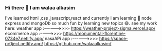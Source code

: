 ### Hi there 👋 I am walaa alkasim
I've learned html ,css ,javascript,react and 
currently I am learning 🌱 node express and mongoDb
so much fun by learning new topics 😄.
see my work here:
weather app :------>>>>  https://weather-project-sigma.vercel.app/
ecommerce app :---->>>>  https://monumental-florentine-0734e7.netlify.app/
nasaAPi app :------>>>>  https://space-pr0ject.netlify.app/
https://github.com/walaaalkasim/


<!--
**walaaalkasim/walaaalkasim** is a ✨ _special_ ✨ repository because its `README.md` (this file) appears on your GitHub profile.

Here are some ideas to get you started:

- 🔭 I’m currently working on ...
- 🌱 I’m currently learning ...
- 👯 I’m looking to collaborate on ...
- 🤔 I’m looking for help with ...
- 💬 Ask me about ...
- 📫 How to reach me: ...
- 😄 Pronouns: ...
- ⚡ Fun fact: ...
-->
